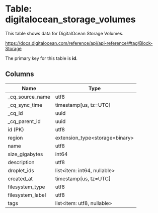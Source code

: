 # Table: digitalocean_storage_volumes

This table shows data for DigitalOcean Storage Volumes.

https://docs.digitalocean.com/reference/api/api-reference/#tag/Block-Storage

The primary key for this table is **id**.

## Columns

| Name          | Type          |
| ------------- | ------------- |
|_cq_source_name|utf8|
|_cq_sync_time|timestamp[us, tz=UTC]|
|_cq_id|uuid|
|_cq_parent_id|uuid|
|id (PK)|utf8|
|region|extension_type<storage=binary>|
|name|utf8|
|size_gigabytes|int64|
|description|utf8|
|droplet_ids|list<item: int64, nullable>|
|created_at|timestamp[us, tz=UTC]|
|filesystem_type|utf8|
|filesystem_label|utf8|
|tags|list<item: utf8, nullable>|